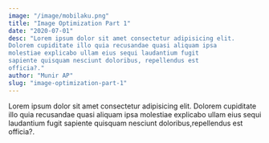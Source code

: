 ```yaml
---
image: "/image/mobilaku.png"
title: "Image Optimization Part 1"
date: "2020-07-01"
desc: "Lorem ipsum dolor sit amet consectetur adipisicing elit.
Dolorem cupiditate illo quia recusandae quasi aliquam ipsa
molestiae explicabo ullam eius sequi laudantium fugit
sapiente quisquam nesciunt doloribus, repellendus est
officia?."
author: "Munir AP"
slug: "image-optimization-part-1"
---
```


Lorem ipsum dolor sit amet consectetur adipisicing elit. Dolorem cupiditate illo quia recusandae quasi aliquam ipsa molestiae explicabo ullam eius sequi laudantium fugit sapiente quisquam nesciunt doloribus,repellendus est officia?.
